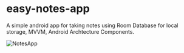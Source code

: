 # easy-notes-app
A simple android app for taking notes using Room Database for local storage, MVVM, Android Archtecture Components.

![NotesApp](https://user-images.githubusercontent.com/68086863/128134012-0acd9e10-569e-4ca8-b3af-062fcc65134f.jpg)


